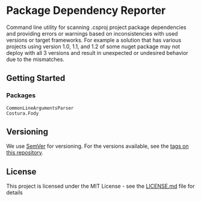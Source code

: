 # Package Dependency Reporter
Command line utility for scanning .csproj project package dependencies and providing errors or warnings based on inconsistencies with used versions or target frameworks. For example a solution that has various projects using version 1.0, 1.1, and 1.2 of some nuget package may not deploy with all 3 versions and result in unexpected or undesired behavior due to the mismatches.


## Getting Started



### Packages

```
CommonLineArgumentsParser
Costura.Fody
```

## Versioning

We use [SemVer](http://semver.org/) for versioning. For the versions available, see the [tags on this repository](https://github.com/your/project/tags). 

## License

This project is licensed under the MIT License - see the [LICENSE.md](LICENSE.md) file for details
